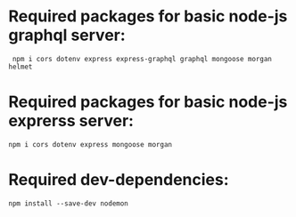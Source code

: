 # Required packages for basic node-js graphql server:

```
 npm i cors dotenv express express-graphql graphql mongoose morgan helmet
 ```

# Required packages for basic node-js exprerss server:

```
npm i cors dotenv express mongoose morgan
```

# Required dev-dependencies:

```
npm install --save-dev nodemon
```

